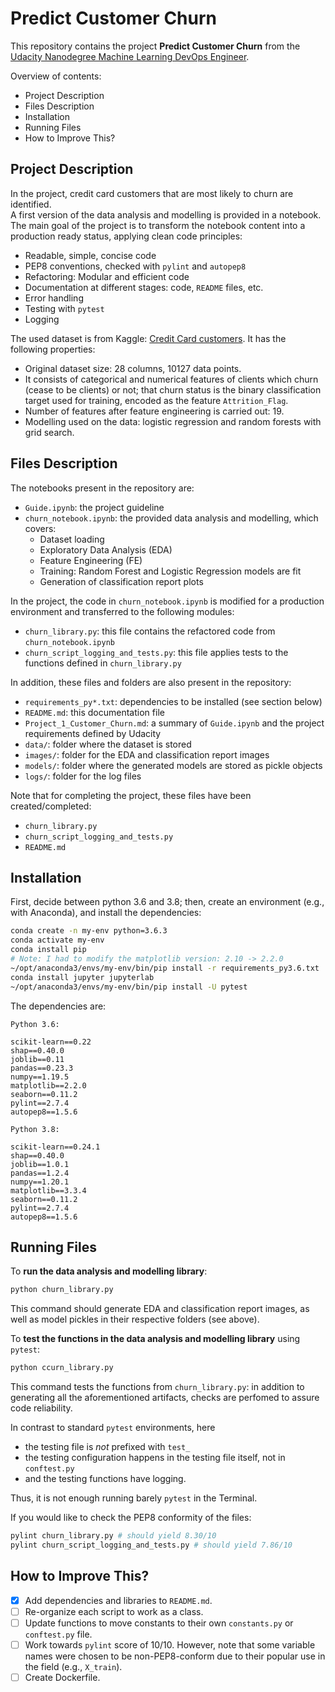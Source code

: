 # Predict Customer Churn

This repository contains the project **Predict Customer Churn** from the [Udacity Nanodegree Machine Learning DevOps Engineer](https://www.udacity.com/course/machine-learning-dev-ops-engineer-nanodegree--nd0821).

Overview of contents:

- Project Description
- Files Description
- Installation
- Running Files
- How to Improve This?


## Project Description

In the project, credit card customers that are most likely to churn are identified.  
A first version of the data analysis and modelling is provided in a notebook.  
The main goal of the project is to transform the notebook content into a production ready status, applying clean code principles:

- Readable, simple, concise code
- PEP8 conventions, checked with `pylint` and `autopep8`
- Refactoring: Modular and efficient code
- Documentation at different stages: code, `README` files, etc.
- Error handling
- Testing with `pytest`
- Logging

The used dataset is from Kaggle: [Credit Card customers](https://www.kaggle.com/datasets/sakshigoyal7/credit-card-customers/code). It has the following properties:

- Original dataset size: 28 columns, 10127 data points.
- It consists of categorical and numerical features of clients which churn (cease to be clients) or not; that churn status is the binary classification target used for training, encoded as the feature `Attrition_Flag`.
- Number of features after feature engineering is carried out: 19.
- Modelling used on the data: logistic regression and random forests with grid search.

## Files Description

The notebooks present in the repository are:

- `Guide.ipynb`: the project guideline
- `churn_notebook.ipynb`: the provided data analysis and modelling, which covers:
	- Dataset loading 
	- Exploratory Data Analysis (EDA)
	- Feature Engineering (FE)
	- Training: Random Forest and Logistic Regression models are fit
	- Generation of classification report plots

In the project, the code in `churn_notebook.ipynb` is modified for a production environment and transferred to the following modules:

- `churn_library.py`: this file contains the refactored code from `churn_notebook.ipynb`
- `churn_script_logging_and_tests.py`: this file applies tests to the functions defined in `churn_library.py`

In addition, these files and folders are also present in the repository:

- `requirements_py*.txt`: dependencies to be installed (see section below)
- `README.md`: this documentation file
- `Project_1_Customer_Churn.md`: a summary of `Guide.ipynb` and the project requirements defined by Udacity
- `data/`: folder where the dataset is stored
- `images/`: folder for the EDA and classification report images
- `models/`: folder where the generated models are stored as pickle objects
- `logs/`: folder for the log files

Note that for completing the project, these files have been created/completed:

- `churn_library.py`
- `churn_script_logging_and_tests.py`
- `README.md`

## Installation

First, decide between python 3.6 and 3.8; then, create an environment (e.g., with Anaconda), and install the dependencies:

```bash
conda create -n my-env python=3.6.3
conda activate my-env
conda install pip
# Note: I had to modify the matplotlib version: 2.10 -> 2.2.0
~/opt/anaconda3/envs/my-env/bin/pip install -r requirements_py3.6.txt
conda install jupyter jupyterlab
~/opt/anaconda3/envs/my-env/bin/pip install -U pytest
```

The dependencies are:

```
Python 3.6:

scikit-learn==0.22       
shap==0.40.0     
joblib==0.11
pandas==0.23.3
numpy==1.19.5 
matplotlib==2.2.0      
seaborn==0.11.2
pylint==2.7.4
autopep8==1.5.6

Python 3.8:

scikit-learn==0.24.1
shap==0.40.0
joblib==1.0.1
pandas==1.2.4
numpy==1.20.1
matplotlib==3.3.4
seaborn==0.11.2
pylint==2.7.4
autopep8==1.5.6
```

## Running Files

To **run the data analysis and modelling library**:

```bash
python churn_library.py
```

This command should generate EDA and classification report images, as well as model pickles in their respective folders (see above).

To **test the functions in the data analysis and modelling library** using `pytest`:

```bash
python ccurn_library.py
```

This command tests the functions from `churn_library.py`: in addition to generating all the aforementioned artifacts, checks are perfomed to assure code reliability.

In contrast to standard `pytest` environments, here

- the testing file is *not* prefixed with `test_`
- the testing configuration happens in the testing file itself, not in `conftest.py`
- and the testing functions have logging.

Thus, it is not enough running barely `pytest` in the Terminal.

If you would like to check the PEP8 conformity of the files:

```bash
pylint churn_library.py # should yield 8.30/10
pylint churn_script_logging_and_tests.py # should yield 7.86/10
```

## How to Improve This?

- [x] Add dependencies and libraries to `README.md`.
- [ ] Re-organize each script to work as a class.
- [ ] Update functions to move constants to their own `constants.py` or `conftest.py` file.
- [ ] Work towards `pylint` score of 10/10. However, note that some variable names were chosen to be non-PEP8-conform due to their popular use in the field (e.g., `X_train`).
- [ ] Create Dockerfile.
